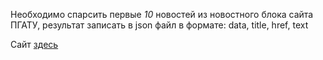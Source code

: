 Необходимо спарсить первые *10* новостей из новостного блока сайта ПГАТУ, результат записать в json файл в формате: data, title, href, text


Сайт [здесь](https://pgatu.ru/today/)
